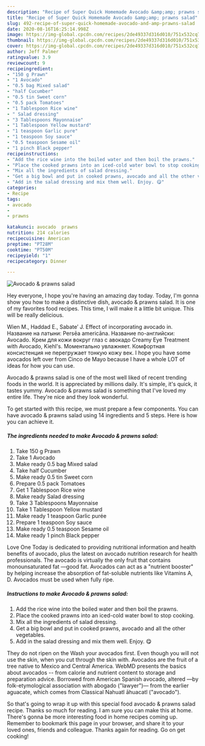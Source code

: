 ```yaml
---
description: "Recipe of Super Quick Homemade Avocado &amp;amp; prawns salad"
title: "Recipe of Super Quick Homemade Avocado &amp;amp; prawns salad"
slug: 492-recipe-of-super-quick-homemade-avocado-and-amp-prawns-salad
date: 2020-08-16T16:25:14.998Z
image: https://img-global.cpcdn.com/recipes/2de49337d316d010/751x532cq70/avocado-prawns-salad-recipe-main-photo.jpg
thumbnail: https://img-global.cpcdn.com/recipes/2de49337d316d010/751x532cq70/avocado-prawns-salad-recipe-main-photo.jpg
cover: https://img-global.cpcdn.com/recipes/2de49337d316d010/751x532cq70/avocado-prawns-salad-recipe-main-photo.jpg
author: Jeff Palmer
ratingvalue: 3.9
reviewcount: 9
recipeingredient:
- "150 g Prawn"
- "1 Avocado"
- "0.5 bag Mixed salad"
- "half Cucumber"
- "0.5 tin Sweet corn"
- "0.5 pack Tomatoes"
- "1 Tablespoon Rice wine"
- " Salad dressing"
- "3 Tablespoons Mayonnaise"
- "1 Tablespoon Yellow mustard"
- "1 teaspoon Garlic pure"
- "1 teaspoon Soy sauce"
- "0.5 teaspoon Sesame oil"
- "1 pinch Black pepper"
recipeinstructions:
- "Add the rice wine into the boiled water and then boil the prawns."
- "Place the cooked prawns into an iced-cold water bowl to stop cooking."
- "Mix all the ingredients of salad dressing."
- "Get a big bowl and put in cooked prawns, avocado and all the other vegetables."
- "Add in the salad dressing and mix them well. Enjoy. 😋"
categories:
- Recipe
tags:
- avocado
- 
- prawns

katakunci: avocado  prawns 
nutrition: 214 calories
recipecuisine: American
preptime: "PT28M"
cooktime: "PT50M"
recipeyield: "1"
recipecategory: Dinner

---
```



![Avocado &amp; prawns salad](https://img-global.cpcdn.com/recipes/2de49337d316d010/751x532cq70/avocado-prawns-salad-recipe-main-photo.jpg)

Hey everyone, I hope you're having an amazing day today. Today, I'm gonna show you how to make a distinctive dish, avocado &amp; prawns salad. It is one of my favorites food recipes. This time, I will make it a little bit unique. This will be really delicious.

Wien M., Haddad E., Sabate′ J. Effect of incorporating avocado in. Название на латыни: Persēa americāna. Название по-английски: Avocado. Крем для кожи вокруг глаз с авокадо Creamy Eye Treatment with Avocado, Kiehl&#39;s. Моментально увлажняет. Комфортная консистенция не перегружает тонкую кожу век. I hope you have some avocados left over from Cinco de Mayo because I have a whole LOT of ideas for how you can use.

Avocado &amp; prawns salad is one of the most well liked of recent trending foods in the world. It is appreciated by millions daily. It's simple, it's quick, it tastes yummy. Avocado &amp; prawns salad is something that I've loved my entire life. They're nice and they look wonderful.


To get started with this recipe, we must prepare a few components. You can have avocado &amp; prawns salad using 14 ingredients and 5 steps. Here is how you can achieve it.

<!--inarticleads1-->

##### The ingredients needed to make Avocado &amp; prawns salad:

1. Take 150 g Prawn
1. Take 1 Avocado
1. Make ready 0.5 bag Mixed salad
1. Take half Cucumber
1. Make ready 0.5 tin Sweet corn
1. Prepare 0.5 pack Tomatoes
1. Get 1 Tablespoon Rice wine
1. Make ready  Salad dressing
1. Take 3 Tablespoons Mayonnaise
1. Take 1 Tablespoon Yellow mustard
1. Make ready 1 teaspoon Garlic purée
1. Prepare 1 teaspoon Soy sauce
1. Make ready 0.5 teaspoon Sesame oil
1. Make ready 1 pinch Black pepper


Love One Today is dedicated to providing nutritional information and health benefits of avocado, plus the latest on avocado nutrition research for health professionals. The avocado is virtually the only fruit that contains monounsaturated fat —good fat. Avocados can act as a &#34;nutrient booster&#34; by helping increase the absorption of fat-soluble nutrients like Vitamins A, D. Avocados must be used when fully ripe. 

<!--inarticleads2-->

##### Instructions to make Avocado &amp; prawns salad:

1. Add the rice wine into the boiled water and then boil the prawns.
1. Place the cooked prawns into an iced-cold water bowl to stop cooking.
1. Mix all the ingredients of salad dressing.
1. Get a big bowl and put in cooked prawns, avocado and all the other vegetables.
1. Add in the salad dressing and mix them well. Enjoy. 😋


They do not ripen on the Wash your avocados first. Even though you will not use the skin, when you cut through the skin with. Avocados are the fruit of a tree native to Mexico and Central America. WebMD presents the basics about avocados -- from calorie and nutrient content to storage and preparation advice. Borrowed from American Spanish avocado, altered —by folk-etymological association with abogado (&#34;lawyer&#34;)— from the earlier aguacate, which comes from Classical Nahuatl āhuacatl (&#34;avocado&#34;). 

So that's going to wrap it up with this special food avocado &amp; prawns salad recipe. Thanks so much for reading. I am sure you can make this at home. There's gonna be more interesting food in home recipes coming up. Remember to bookmark this page in your browser, and share it to your loved ones, friends and colleague. Thanks again for reading. Go on get cooking!
